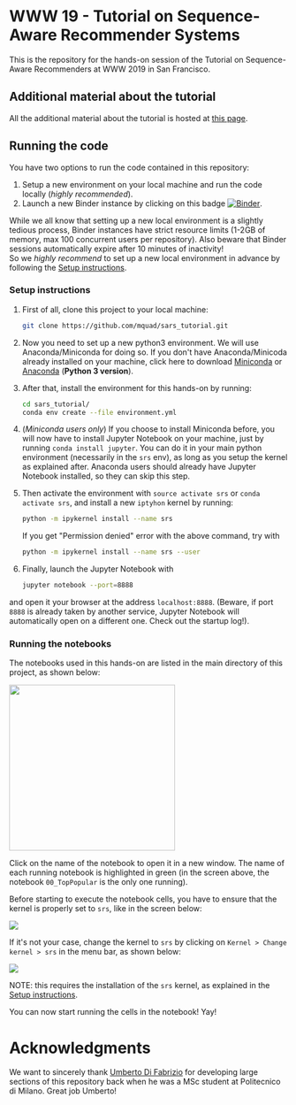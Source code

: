 
# WWW 19 - Tutorial on Sequence-Aware Recommender Systems

This is the repository for the hands-on session of the Tutorial on Sequence-Aware Recommenders at WWW 2019 in San Francisco.

## Additional material about the tutorial

All the additional material about the tutorial is hosted at [this page](https://sites.google.com/view/seq-www-tutorial/home).

## Running the code

You have two options to run the code contained in this repository:
1. Setup a new environment on your local machine and run the code locally (_highly recommended_).
2. Launch a new Binder instance by clicking on this badge [![Binder](https://mybinder.org/badge.svg)](https://mybinder.org/v2/gh/mquad/sars_tutorial/master). 

While we all know that setting up a new local environment is a slightly tedious process, Binder instances have strict resource limits (1-2GB of memory, max 100 concurrent users per repository). 
Also beware that Binder sessions automatically expire after 10 minutes of inactivity!  
So we *highly recommend* to set up a new local environment in advance by following the [Setup instructions](#setup-instructions).

### Setup instructions

1. First of all, clone this project to your local machine:
    ```bash
    git clone https://github.com/mquad/sars_tutorial.git
    ```

2. Now you need to set up a new python3 environment. We will use Anaconda/Miniconda for doing so.
If you don't have Anaconda/Minicoda already installed on your machine, click here to download [Miniconda](https://conda.io/miniconda.html) or [Anaconda](https://www.anaconda.com/download/) (**Python 3 version**).

3. After that, install the environment for this hands-on by running:
    ```bash
    cd sars_tutorial/
    conda env create --file environment.yml
    ```

4. (_Miniconda users only_) If you choose to install Miniconda before, you will now have to install Jupyter Notebook on your machine, just by running `conda install jupyter`. 
You can do it in your main python environment (necessarily in the `srs` env),  as long as you setup the kernel as explained after.
Anaconda users should already have Jupyter Notebook installed, so they can skip this step.

5. Then activate the environment with `source activate srs` or `conda activate srs`, and install a new `iptyhon` kernel by running:
    ```bash
    python -m ipykernel install --name srs
    ``` 
    If you get "Permission denied" error with the above command, try with
    ```bash
    python -m ipykernel install --name srs --user
    ``` 

6. Finally, launch the Jupyter Notebook with
    ```bash
    jupyter notebook --port=8888
    ```
and open it your browser at the address `localhost:8888`. 
(Beware, if port `8888` is already taken by another service, Jupyter Notebook will automatically open on a different one. Check out the startup log!).


### Running the notebooks

The notebooks used in this hands-on are listed in the main directory of this project, as shown below:

<img src="images/running_notebooks_1.png" width="300" >

Click on the name of the notebook to open it in a new window. The name of each running notebook is highlighted in green 
(in the screen above, the notebook `00_TopPopular` is the only one running).

Before starting to execute the notebook cells, you have to ensure that the kernel is properly set to `srs`, like in the screen below:

![](images/running_notebooks_2.png)

If it's not your case, change the kernel to `srs` by clicking on `Kernel > Change kernel > srs` in the menu bar, as shown below:

![](images/running_notebooks_3.png)

NOTE: this requires the installation of the `srs` kernel, as explained in the [Setup instructions](#setup-instructions).

You can now start running the cells in the notebook! Yay!


# Acknowledgments

We want to sincerely thank [Umberto Di Fabrizio](https://www.linkedin.com/in/umbertodifabrizio) for developing large sections of this repository back when he was a MSc student at Politecnico di Milano. Great job Umberto!
